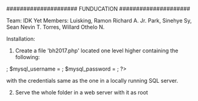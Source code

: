#####################
     FUNDUCATION
#####################

Team: IDK Yet
Members:
Luisking, Ramon Richard A. Jr.
Park, Sinehye
Sy, Sean Nevin T.
Torres, Willard Othelo N.

Installation:
1. Create a file 'bh2017.php' located one level higher containing the following:

<?php
$mysql_host = <host name>;
$mysql_username = <mysql username>;
$mysql_password = <mysql password>;
?>

with the credentials same as the one in a locally running SQL server.

2. Serve the whole folder in a web server with it as root